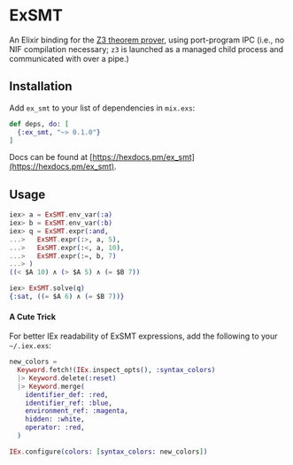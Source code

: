 # ExSMT

An Elixir binding for the [Z3 theorem prover](https://github.com/Z3Prover/z3),
using port-program IPC (i.e., no NIF compilation necessary; `z3` is launched as
a managed child process and communicated with over a pipe.)

## Installation

Add `ex_smt` to your list of dependencies in `mix.exs`:

```elixir
def deps, do: [
  {:ex_smt, "~> 0.1.0"}
]
```

Docs can be found at [https://hexdocs.pm/ex_smt](https://hexdocs.pm/ex_smt).

## Usage

```elixir
iex> a = ExSMT.env_var(:a)
iex> b = ExSMT.env_var(:b)
iex> q = ExSMT.expr(:and,
...>   ExSMT.expr(:>, a, 5),
...>   ExSMT.expr(:<, a, 10),
...>   ExSMT.expr(:=, b, 7)
...> )
((< $A 10) ∧ (> $A 5) ∧ (= $B 7))

iex> ExSMT.solve(q)
{:sat, ((= $A 6) ∧ (= $B 7))}
```

#### A Cute Trick

For better IEx readability of ExSMT expressions, add the following to your
`~/.iex.exs`:

```elixir
new_colors =
  Keyword.fetch!(IEx.inspect_opts(), :syntax_colors)
  |> Keyword.delete(:reset)
  |> Keyword.merge(
    identifier_def: :red,
    identifier_ref: :blue,
    environment_ref: :magenta,
    hidden: :white,
    operator: :red,
  )

IEx.configure(colors: [syntax_colors: new_colors])
```
